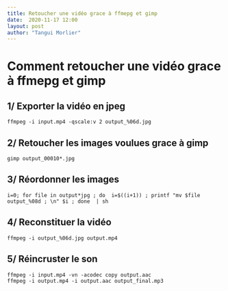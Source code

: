 ```yaml
---
title: Retoucher une vidéo grace à ffmepg et gimp
date:  2020-11-17 12:00
layout: post
author: "Tangui Morlier"
---
```


# Comment retoucher une vidéo grace à ffmepg et gimp

## 1/ Exporter la vidéo en jpeg 

    ffmpeg -i input.mp4 -qscale:v 2 output_%06d.jpg

## 2/ Retoucher les images voulues grace à gimp

    gimp output_00010*.jpg 

## 3/ Réordonner les images

    i=0; for file in output*jpg ; do  i=$((i+1)) ; printf "mv $file output_%08d ; \n" $i ; done  | sh

## 4/ Reconstituer la vidéo 

    ffmpeg -i output_%06d.jpg output.mp4

## 5/ Réincruster le son

    ffmpeg -i input.mp4 -vn -acodec copy output.aac
    ffmpeg -i output.mp4 -i output.aac output_final.mp3
